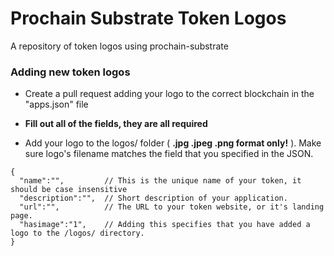 # Prochain Substrate Token Logos
A repository of token logos using prochain-substrate

### Adding new token logos

- Create a pull request adding your logo to the correct blockchain in the "apps.json" file

- **Fill out all of the fields, they are all required**

- Add your logo to the logos/ folder ( **.jpg .jpeg .png format only!** ). Make sure logo's filename matches the field that you specified in the JSON.

```
{
  "name":"",         // This is the unique name of your token, it should be case insensitive
  "description":"",  // Short description of your application.
  "url":"",          // The URL to your token website, or it's landing page.
  "hasimage":"1",    // Adding this specifies that you have added a logo to the /logos/ directory.
}
```
